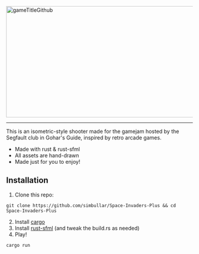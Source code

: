 <img width="2660" height="300" alt="gameTitleGithub" src="https://github.com/user-attachments/assets/1b8dfdeb-0041-423e-be4e-19696d8d6370" />

---

This is an isometric-style shooter made for the gamejam hosted by the Segfault club in Gohar's Guide, inspired by retro arcade games.

* Made with rust & rust-sfml
* All assets are hand-drawn
* Made just for you to enjoy!

## Installation

1. Clone this repo:
```
git clone https://github.com/simbullar/Space-Invaders-Plus && cd Space-Invaders-Plus
```
2. Install [cargo](https://doc.rust-lang.org/cargo/getting-started/installation.html)
3. Install [rust-sfml](https://github.com/jeremyletang/rust-sfml) (and tweak the build.rs as needed)
4. Play!
```
cargo run
```


